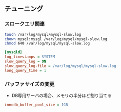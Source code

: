 ## チューニング
### スロークエリ関連

```bash
touch /var/log/mysql/mysql-slow.log
chown mysql:mysql /var/log/mysql/mysql-slow.log
chmod 640 /var/log/mysql/mysql-slow.log
```

```ini
[mysqld]
log_timestamps = SYSTEM
slow_query_log = ON
slow_query_log-file = /var/log/mysql/mysql-slow.log
long_query_time = 1
```

### バッファサイズの変更
- DB専用サーバの場合、メモリの半分ほど割り当てる

```ini
innodb_buffer_pool_size = 1GB
```